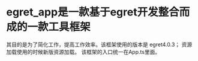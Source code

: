 # egret_app是一款基于egret开发整合而成的一款工具框架
其目的是为了简化工作，提高工作效率。该框架使用的版本是 egret4.0.3；
资源加载使用的时候新版资源加载。
该框架的入口统一在App.ts里面。
